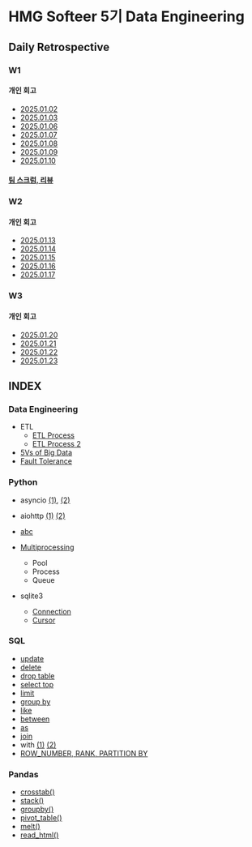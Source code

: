 # HMG Softeer 5기 Data Engineering

## Daily Retrospective

### W1
#### 개인 회고
* [2025.01.02](https://github.com/minjacho42/HMG_5th/blob/master/DailyRetrospective/w1/25_01_02.md)
* [2025.01.03](https://github.com/minjacho42/HMG_5th/blob/master/DailyRetrospective/w1/25_01_03.md)
* [2025.01.06](https://github.com/minjacho42/HMG_5th/blob/master/DailyRetrospective/w1/25_01_06.md)
* [2025.01.07](https://github.com/minjacho42/HMG_5th/blob/master/DailyRetrospective/w1/25_01_07.md)
* [2025.01.08](https://github.com/minjacho42/HMG_5th/blob/master/DailyRetrospective/w1/25_01_08.md)
* [2025.01.09](https://github.com/minjacho42/HMG_5th/blob/master/DailyRetrospective/w1/25_01_09.md)
* [2025.01.10](https://github.com/minjacho42/HMG_5th/blob/master/DailyRetrospective/w1/25_01_10.md)
#### [팀 스크럼, 리뷰](https://valiant-gerbera-c26.notion.site/HMG-DE-5-1-1776c39e2d3d806fa6ded64dafa9c803?pvs=74)

### W2
#### 개인 회고
* [2025.01.13](https://github.com/minjacho42/HMG_5th/blob/master/DailyRetrospective/w2/25_01_13.md)
* [2025.01.14](https://github.com/minjacho42/HMG_5th/blob/master/DailyRetrospective/w2/25_01_14.md)
* [2025.01.15](https://github.com/minjacho42/HMG_5th/blob/master/DailyRetrospective/w2/25_01_15.md)
* [2025.01.16](https://github.com/minjacho42/HMG_5th/blob/master/DailyRetrospective/w2/25_01_16.md)
* [2025.01.17](https://github.com/minjacho42/HMG_5th/blob/master/DailyRetrospective/w2/25_01_17.md)

### W3
#### 개인 회고
* [2025.01.20](https://github.com/minjacho42/HMG_5th/blob/master/DailyRetrospective/w3/25_01_20.md)
* [2025.01.21](https://github.com/minjacho42/HMG_5th/blob/master/DailyRetrospective/w3/25_01_21.md)
* [2025.01.22](https://github.com/minjacho42/HMG_5th/blob/master/DailyRetrospective/w3/25_01_22.md)
* [2025.01.23](https://github.com/minjacho42/HMG_5th/blob/master/DailyRetrospective/w3/25_01_23.md)

## INDEX

### Data Engineering
* ETL
  * [ETL Process](https://github.com/minjacho42/HMG_5th/blob/master/DailyRetrospective/w1/25_01_06.md)
  * [ETL Process 2](https://github.com/minjacho42/HMG_5th/blob/master/DailyRetrospective/w1/25_01_09.md)
* [5Vs of Big Data](https://github.com/minjacho42/HMG_5th/blob/master/DailyRetrospective/w2/25_01_13.md)
* [Fault Tolerance](https://github.com/minjacho42/HMG_5th/blob/master/DailyRetrospective/w2/25_01_13.md)

### Python

* asyncio [(1)](https://github.com/minjacho42/HMG_5th/blob/master/DailyRetrospective/w1/25_01_09.md), [(2)](https://github.com/minjacho42/HMG_5th/blob/master/DailyRetrospective/w1/25_01_10.md)
* aiohttp [(1)](https://github.com/minjacho42/HMG_5th/blob/master/DailyRetrospective/w1/25_01_09.md) [(2)](https://github.com/minjacho42/HMG_5th/blob/master/DailyRetrospective/w1/25_01_10.md)
* [abc](https://github.com/minjacho42/HMG_5th/blob/master/DailyRetrospective/w1/25_01_10.md)
* [Multiprocessing](https://github.com/minjacho42/HMG_5th/blob/master/DailyRetrospective/w2/25_01_13.md)
  * Pool
  * Process
  * Queue

* sqlite3
  * [Connection](https://github.com/minjacho42/HMG_5th/blob/master/DailyRetrospective/w1/25_01_03.md)
  * [Cursor](https://github.com/minjacho42/HMG_5th/blob/master/DailyRetrospective/w1/25_01_03.md)

### SQL
* [update](https://github.com/minjacho42/HMG_5th/blob/master/DailyRetrospective/w1/25_01_06.md)
* [delete](https://github.com/minjacho42/HMG_5th/blob/master/DailyRetrospective/w1/25_01_06.md)
* [drop table](https://github.com/minjacho42/HMG_5th/blob/master/DailyRetrospective/w1/25_01_06.md)
* [select top](https://github.com/minjacho42/HMG_5th/blob/master/DailyRetrospective/w1/25_01_06.md)
* [limit](https://github.com/minjacho42/HMG_5th/blob/master/DailyRetrospective/w1/25_01_06.md)
* [group by](https://github.com/minjacho42/HMG_5th/blob/master/DailyRetrospective/w1/25_01_06.md)
* [like](https://github.com/minjacho42/HMG_5th/blob/master/DailyRetrospective/w1/25_01_06.md)
* [between](https://github.com/minjacho42/HMG_5th/blob/master/DailyRetrospective/w1/25_01_06.md)
* [as](https://github.com/minjacho42/HMG_5th/blob/master/DailyRetrospective/w1/25_01_06.md)
* [join](https://github.com/minjacho42/HMG_5th/blob/master/DailyRetrospective/w1/25_01_06.md)
* with [(1)](https://github.com/minjacho42/HMG_5th/blob/master/DailyRetrospective/w1/25_01_07.md) [(2)](https://github.com/minjacho42/HMG_5th/blob/master/DailyRetrospective/w1/25_01_08.md)
* [ROW_NUMBER, RANK, PARTITION BY](https://github.com/minjacho42/HMG_5th/blob/master/DailyRetrospective/w1/25_01_08.md)

### Pandas
* [crosstab()](https://github.com/minjacho42/HMG_5th/blob/master/DailyRetrospective/w1/25_01_03.md)
* [stack()](https://github.com/minjacho42/HMG_5th/blob/master/DailyRetrospective/w1/25_01_03.md)
* [groupby()](https://github.com/minjacho42/HMG_5th/blob/master/DailyRetrospective/w1/25_01_03.md)
* [pivot_table()](https://github.com/minjacho42/HMG_5th/blob/master/DailyRetrospective/w1/25_01_03.md)
* [melt()](https://github.com/minjacho42/HMG_5th/blob/master/DailyRetrospective/w1/25_01_08.md)
* [read_html()](https://github.com/minjacho42/HMG_5th/blob/master/DailyRetrospective/w1/25_01_08.md)

